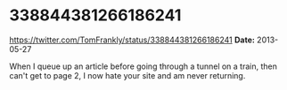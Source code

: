 # 338844381266186241
https://twitter.com/TomFrankly/status/338844381266186241
**Date:** 2013-05-27

When I queue up an article before going through a tunnel on a train, then can't get to page 2, I now hate your site and am never returning.
